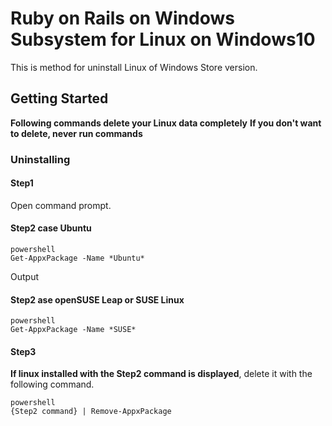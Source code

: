 # Ruby on Rails on Windows Subsystem for Linux on Windows10

This is method for uninstall Linux of Windows Store version.

## Getting Started

**Following commands delete your Linux data completely**
**If you don't want to delete, never run commands**

### Uninstalling

#### Step1

Open command prompt.

#### Step2 case Ubuntu

```
powershell
Get-AppxPackage -Name *Ubuntu*
```

Output 

#### Step2 ase openSUSE Leap or SUSE Linux

```
powershell
Get-AppxPackage -Name *SUSE*
```

#### Step3

**If linux installed with the Step2 command is displayed**, delete it with the following command.

```
powershell
{Step2 command} | Remove-AppxPackage
```
